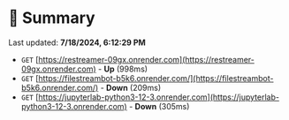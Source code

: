 # 📖 Summary
Last updated: **7/18/2024, 6:12:29 PM**

- `GET` [https://restreamer-09gx.onrender.com](https://restreamer-09gx.onrender.com) - **Up** (998ms)
- `GET` [https://filestreambot-b5k6.onrender.com/](https://filestreambot-b5k6.onrender.com/) - **Down** (209ms)
- `GET` [https://jupyterlab-python3-12-3.onrender.com](https://jupyterlab-python3-12-3.onrender.com) - **Down** (305ms)
